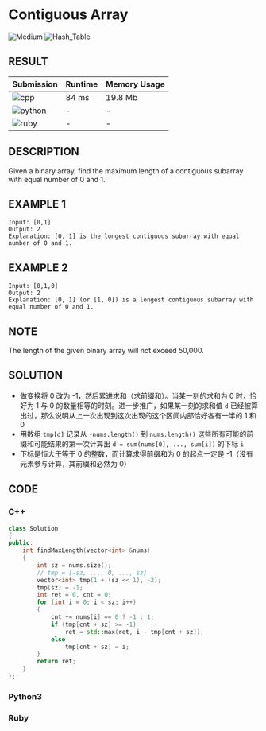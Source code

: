 # Contiguous Array

![Medium](https://img.shields.io/badge/-Medium-f0ad4e.svg) ![Hash_Table](https://img.shields.io/badge/哈希表-Hash_Table-007ec6.svg)

## RESULT

| Submission                                                        | Runtime | Memory Usage |
| ----------------------------------------------------------------- | ------- | ------------ |
| ![cpp](https://img.shields.io/badge/leetcode525-cpp-f34b7d.svg)   | 84 ms   | 19.8 Mb      |
| ![python](https://img.shields.io/badge/leetcode525-py-3572A5.svg) | -       | -            |
| ![ruby](https://img.shields.io/badge/leetcode525-rb-701516.svg)   | -       | -            |

## DESCRIPTION

Given a binary array, find the maximum length of a contiguous subarray with equal number of 0 and 1.

## EXAMPLE 1

```plain
Input: [0,1]
Output: 2
Explanation: [0, 1] is the longest contiguous subarray with equal number of 0 and 1.
```

## EXAMPLE 2

```plain
Input: [0,1,0]
Output: 2
Explanation: [0, 1] (or [1, 0]) is a longest contiguous subarray with equal number of 0 and 1.
```

## NOTE

The length of the given binary array will not exceed 50,000.

## SOLUTION

* 做变换将 0 改为 -1，然后累进求和（求前缀和）。当某一刻的求和为 0 时，恰好为 1 与 0 的数量相等的时刻。进一步推广，如果某一刻的求和值 `d` 已经被算出过，那么说明从上一次出现到这次出现的这个区间内部恰好各有一半的 1 和 0
* 用数组 `tmp[d]` 记录从 `-nums.length()` 到 `nums.length()` 这些所有可能的前缀和可能结果的第一次计算出 `d = sum(nums[0], ..., sum[i])` 的下标 `i`
* 下标是恒大于等于 0 的整数，而计算求得前缀和为 0 的起点一定是 -1（没有元素参与计算，其前缀和必然为 0）

## CODE

### C++

```cpp
class Solution
{
public:
    int findMaxLength(vector<int> &nums)
    {
        int sz = nums.size();
        // tmp = [-sz, ..., 0, ..., sz]
        vector<int> tmp(1 + (sz << 1), -2);
        tmp[sz] = -1;
        int ret = 0, cnt = 0;
        for (int i = 0; i < sz; i++)
        {
            cnt += nums[i] == 0 ? -1 : 1;
            if (tmp[cnt + sz] >= -1)
                ret = std::max(ret, i - tmp[cnt + sz]);
            else
                tmp[cnt + sz] = i;
        }
        return ret;
    }
};
```

### Python3


### Ruby

